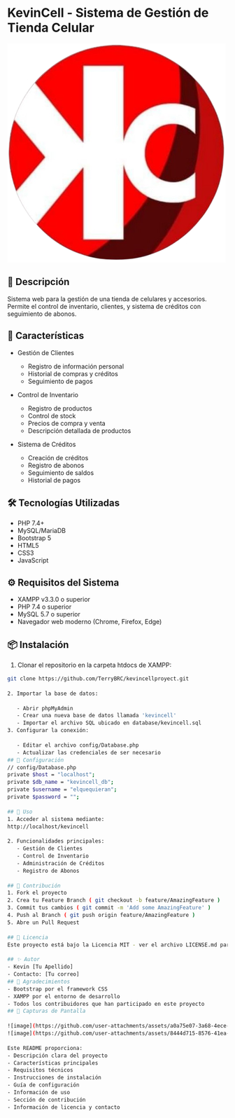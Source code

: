 # KevinCell - Sistema de Gestión de Tienda Celular

![KevinCell Logo](assets/img/logo.png)

## 📱 Descripción
Sistema web para la gestión de una tienda de celulares y accesorios. Permite el control de inventario, clientes, y sistema de créditos con seguimiento de abonos.

## 🚀 Características
- Gestión de Clientes
  - Registro de información personal
  - Historial de compras y créditos
  - Seguimiento de pagos

- Control de Inventario
  - Registro de productos
  - Control de stock
  - Precios de compra y venta
  - Descripción detallada de productos

- Sistema de Créditos
  - Creación de créditos
  - Registro de abonos
  - Seguimiento de saldos
  - Historial de pagos

## 🛠️ Tecnologías Utilizadas
- PHP 7.4+
- MySQL/MariaDB
- Bootstrap 5
- HTML5
- CSS3
- JavaScript

## ⚙️ Requisitos del Sistema
- XAMPP v3.3.0 o superior
- PHP 7.4 o superior
- MySQL 5.7 o superior
- Navegador web moderno (Chrome, Firefox, Edge)

## 📦 Instalación
1. Clonar el repositorio en la carpeta htdocs de XAMPP:
```bash
git clone https://github.com/TerryBRC/kevincellproyect.git

2. Importar la base de datos:
   
   - Abrir phpMyAdmin
   - Crear una nueva base de datos llamada 'kevincell'
   - Importar el archivo SQL ubicado en database/kevincell.sql
3. Configurar la conexión:
   
   - Editar el archivo config/Database.php
   - Actualizar las credenciales de ser necesario
## 🔧 Configuración
// config/Database.php
private $host = "localhost";
private $db_name = "kevincell_db";
private $username = "elquequieran";
private $password = "";

## 📝 Uso
1. Acceder al sistema mediante:
http://localhost/kevincell

2. Funcionalidades principales:
   - Gestión de Clientes
   - Control de Inventario
   - Administración de Créditos
   - Registro de Abonos

## 👥 Contribución
1. Fork el proyecto
2. Crea tu Feature Branch ( git checkout -b feature/AmazingFeature )
3. Commit tus cambios ( git commit -m 'Add some AmazingFeature' )
4. Push al Branch ( git push origin feature/AmazingFeature )
5. Abre un Pull Request

## 📄 Licencia
Este proyecto está bajo la Licencia MIT - ver el archivo LICENSE.md para más detalles.

## ✨ Autor
- Kevin [Tu Apellido]
- Contacto: [Tu correo]
## 🙏 Agradecimientos
- Bootstrap por el framework CSS
- XAMPP por el entorno de desarrollo
- Todos los contribuidores que han participado en este proyecto
## 📸 Capturas de Pantalla

![image](https://github.com/user-attachments/assets/a0a75e07-3a68-4ece-80a0-3cc8f03ebbf7)
![image](https://github.com/user-attachments/assets/8444d715-8576-41ea-9268-12769beef8ba)

Este README proporciona:
- Descripción clara del proyecto
- Características principales
- Requisitos técnicos
- Instrucciones de instalación
- Guía de configuración
- Información de uso
- Sección de contribución
- Información de licencia y contacto
